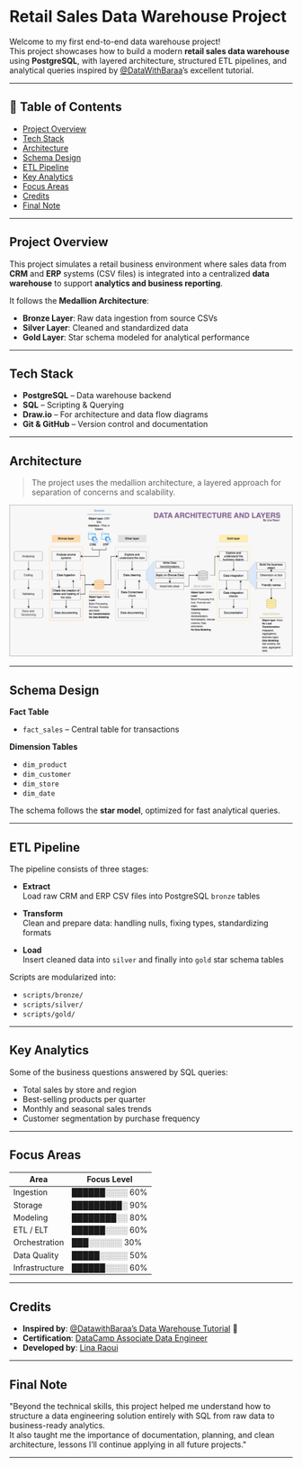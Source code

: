#  Retail Sales Data Warehouse Project

Welcome to my first end-to-end data warehouse project!  
This project showcases how to build a modern **retail sales data warehouse** using **PostgreSQL**, with layered architecture, structured ETL pipelines, and analytical queries inspired by [@DataWithBaraa](https://github.com/DataWithBaraa)’s excellent tutorial.

---

## 📌 Table of Contents

- [Project Overview](#project-overview)  
- [Tech Stack](#tech-stack)  
- [Architecture](#architecture)  
- [Schema Design](#schema-design)  
- [ETL Pipeline](#etl-pipeline)  
- [Key Analytics](#key-analytics)
- [Focus Areas](#focus-areas) 
- [Credits](#credits)
- [Final Note](#final-note)  

---

## Project Overview

This project simulates a retail business environment where sales data from **CRM** and **ERP** systems (CSV files) is integrated into a centralized **data warehouse** to support **analytics and business reporting**.

It follows the **Medallion Architecture**:
- **Bronze Layer**: Raw data ingestion from source CSVs  
- **Silver Layer**: Cleaned and standardized data  
- **Gold Layer**: Star schema modeled for analytical performance  

---

## Tech Stack

- **PostgreSQL** – Data warehouse backend  
- **SQL** – Scripting & Querying  
- **Draw.io** – For architecture and data flow diagrams  
- **Git & GitHub** – Version control and documentation  

---

## Architecture

> The project uses the medallion architecture, a layered approach for separation of concerns and scalability.

![architecture_diagram](docs/Data_architecture_&_layers.png)

---

## Schema Design

**Fact Table**
- `fact_sales` – Central table for transactions

**Dimension Tables**
- `dim_product`
- `dim_customer`
- `dim_store`
- `dim_date`

The schema follows the **star model**, optimized for fast analytical queries.

---

## ETL Pipeline

The pipeline consists of three stages:

- **Extract**  
  Load raw CRM and ERP CSV files into PostgreSQL `bronze` tables

- **Transform**  
  Clean and prepare data: handling nulls, fixing types, standardizing formats

- **Load**  
  Insert cleaned data into `silver` and finally into `gold` star schema tables

Scripts are modularized into:
- `scripts/bronze/`  
- `scripts/silver/`  
- `scripts/gold/`

---

## Key Analytics

Some of the business questions answered by SQL queries:

- Total sales by store and region  
- Best-selling products per quarter  
- Monthly and seasonal sales trends  
- Customer segmentation by purchase frequency

---

## Focus Areas

| Area             | Focus Level |
|------------------|-------------|
| Ingestion        | ██████░░░░ 60% |
| Storage          | █████████░ 90% |
| Modeling         | ████████░░ 80% |
| ETL / ELT        | ██████░░░░ 60% |
| Orchestration    | ███░░░░░░ 30% |
| Data Quality     | █████░░░░░ 50% |
| Infrastructure   | ██████░░░░ 60% |

---

## Credits

- **Inspired by**: [@DatawithBaraa’s Data Warehouse Tutorial](https://www.youtube.com/watch?v=9GVqKuTVANE&list=PLw82ykBiRKZfoW21VNpOz18qV4njiRrwy&index=2) 🙏 
- **Certification**: [DataCamp Associate Data Engineer](https://www.datacamp.com/certification/associate-data-engineer)  
- **Developed by**: [Lina Raoui](https://www.linkedin.com/in/lina-raoui-2a5747191)

---

## Final Note

"Beyond the technical skills, this project helped me understand how to structure a data engineering solution entirely with SQL from raw data to business-ready analytics.  
It also taught me the importance of documentation, planning, and clean architecture, lessons I’ll continue applying in all future projects."

---
